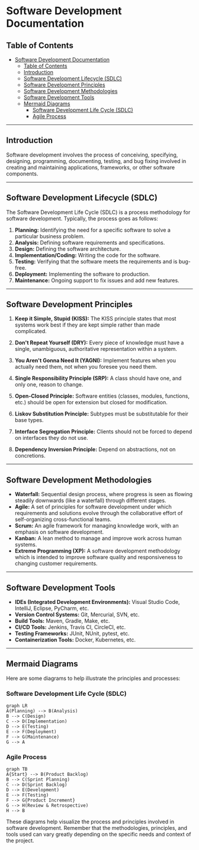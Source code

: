 # Software Development Documentation

## Table of Contents
- [Software Development Documentation](#software-development-documentation)
  - [Table of Contents](#table-of-contents)
  - [Introduction ](#introduction-)
  - [Software Development Lifecycle (SDLC) ](#software-development-lifecycle-sdlc-)
  - [Software Development Principles ](#software-development-principles-)
  - [Software Development Methodologies ](#software-development-methodologies-)
  - [Software Development Tools ](#software-development-tools-)
  - [Mermaid Diagrams ](#mermaid-diagrams-)
    - [Software Development Life Cycle (SDLC)](#software-development-life-cycle-sdlc)
    - [Agile Process](#agile-process)

---

## Introduction <a name="introduction"></a>

Software development involves the process of conceiving, specifying, designing, programming, documenting, testing, and bug fixing involved in creating and maintaining applications, frameworks, or other software components.

---

## Software Development Lifecycle (SDLC) <a name="sdlc"></a>

The Software Development Life Cycle (SDLC) is a process methodology for software development. Typically, the process goes as follows:

1. **Planning:** Identifying the need for a specific software to solve a particular business problem.
2. **Analysis:** Defining software requirements and specifications.
3. **Design:** Defining the software architecture.
4. **Implementation/Coding:** Writing the code for the software.
5. **Testing:** Verifying that the software meets the requirements and is bug-free.
6. **Deployment:** Implementing the software to production.
7. **Maintenance:** Ongoing support to fix issues and add new features.

---

## Software Development Principles <a name="software-development-principles"></a>

1. **Keep it Simple, Stupid (KISS):** The KISS principle states that most systems work best if they are kept simple rather than made complicated.

2. **Don't Repeat Yourself (DRY):** Every piece of knowledge must have a single, unambiguous, authoritative representation within a system.

3. **You Aren't Gonna Need It (YAGNI):** Implement features when you actually need them, not when you foresee you need them.

4. **Single Responsibility Principle (SRP):** A class should have one, and only one, reason to change.

5. **Open-Closed Principle:** Software entities (classes, modules, functions, etc.) should be open for extension but closed for modification.

6. **Liskov Substitution Principle:** Subtypes must be substitutable for their base types.

7. **Interface Segregation Principle:** Clients should not be forced to depend on interfaces they do not use.

8. **Dependency Inversion Principle:** Depend on abstractions, not on concretions.

---

## Software Development Methodologies <a name="software-development-methodologies"></a>

- **Waterfall:** Sequential design process, where progress is seen as flowing steadily downwards (like a waterfall) through different stages.
- **Agile:** A set of principles for software development under which requirements and solutions evolve through the collaborative effort of self-organizing cross-functional teams.
- **Scrum:** An agile framework for managing knowledge work, with an emphasis on software development.
- **Kanban:** A lean method to manage and improve work across human systems.
- **Extreme Programming (XP):** A software development methodology which is intended to improve software quality and responsiveness to changing customer requirements.

---

## Software Development Tools <a name="software-development-tools"></a>

- **IDEs (Integrated Development Environments):** Visual Studio Code, IntelliJ, Eclipse, PyCharm, etc.
- **Version Control Systems:** Git, Mercurial, SVN, etc.
- **Build Tools:** Maven, Gradle, Make, etc.
- **CI/CD Tools:** Jenkins, Travis CI, CircleCI, etc.
- **Testing Frameworks:** JUnit, NUnit, pytest, etc.
- **Containerization Tools:** Docker, Kubernetes, etc.

---

## Mermaid Diagrams <a name="mermaid-diagrams"></a>

Here are some diagrams to help illustrate the principles and processes:

### Software Development Life Cycle (SDLC)

```mermaid
graph LR
A(Planning) --> B(Analysis)
B --> C(Design)
C --> D(Implementation)
D --> E(Testing)
E --> F(Deployment)
F --> G(Maintenance)
G --> A
```

### Agile Process

```mermaid
graph TB
A{Start} --> B(Product Backlog)
B --> C(Sprint Planning)
C --> D(Sprint Backlog)
D --> E(Development)
E --> F(Testing)
F --> G{Product Increment}
G --> H(Review & Retrospective)
H --> B
```

These diagrams help visualize the process and principles involved in software development. Remember that the methodologies, principles, and tools used can vary greatly depending on the specific needs and context of the project.